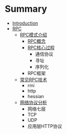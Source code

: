 # Summary

* [Introduction](README.md)
* [RPC](rpc.md)
  * [RPC模式介绍](rpc/rpcmo-shi-jie-shao.md)
    * [RPC概念](rpc/rpcmo-shi-jie-shao/rpcgai-nian.md)
    * [RPC核心过程](rpc/rpcmo-shi-jie-shao/rpche-xin-guo-cheng.md)
      * 通信协议
      * 寻址
      * 序列化
    * RPC框架
  * [常见RPC技术](rpc/chang-jian-rpc-ji-zhu.md)
    * rmi
    * http
    * hessian
  * [网络协议分析](rpc/wang-luo-xie-yi-fen-xi.md)
    * 网络七层
    * TCP
    * UDP
    * 应用层HTTP协议

